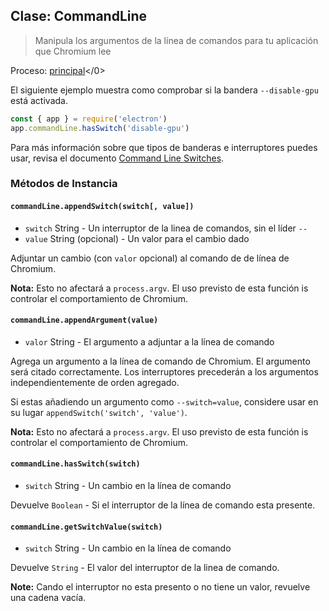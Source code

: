 ## Clase: CommandLine

> Manipula los argumentos de la línea de comandos para tu aplicación que Chromium lee

Proceso: [principal](../glossary.md#main-process)</0>

El siguiente ejemplo muestra como comprobar si la bandera `--disable-gpu` está activada.

```javascript
const { app } = require('electron')
app.commandLine.hasSwitch('disable-gpu')
```

Para más información sobre que tipos de banderas e interruptores puedes usar, revisa el documento [Command Line Switches](./command-line-switches.md).

### Métodos de Instancia

#### `commandLine.appendSwitch(switch[, value])`

* `switch` String - Un interruptor de la linea de comandos, sin el líder `--`
* `value` String (opcional) - Un valor para el cambio dado

Adjuntar un cambio (con `valor` opcional) al comando de de línea de Chromium.

**Nota:** Esto no afectará a `process.argv`. El uso previsto de esta función is controlar el comportamiento de Chromium.

#### `commandLine.appendArgument(value)`

* `valor` String - El argumento a adjuntar a la línea de comando

Agrega un argumento a la línea de comando de Chromium. El argumento será citado correctamente. Los interruptores precederán a los argumentos independientemente de orden agregado.

Si estas añadiendo un argumento como `--switch=value`, considere usar en su lugar `appendSwitch('switch', 'value')`.

**Nota:** Esto no afectará a `process.argv`. El uso previsto de esta función is controlar el comportamiento de Chromium.

#### `commandLine.hasSwitch(switch)`

* `switch` String - Un cambio en la línea de comando

Devuelve `Boolean` - Si el interruptor de la línea de comando esta presente.

#### `commandLine.getSwitchValue(switch)`

* `switch` String - Un cambio en la línea de comando

Devuelve `String` - El valor del interruptor de la linea de comando.

**Note:** Cando el interruptor no esta presento o no tiene un valor, revuelve una cadena vacía.
